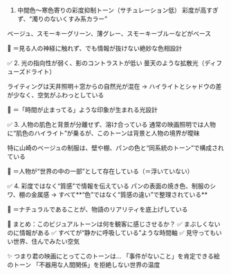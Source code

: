 1.  中間色〜寒色寄りの彩度抑制トーン（サチュレーション低）
    彩度が高すぎず、“濁りのないくすみ系カラー”

ベージュ、スモーキーグリーン、薄グレー、スモーキーブルーなどがベース

📌 ＝見る人の神経に触れず、でも情報が抜けない絶妙な色相設計

✅ 2. 光の指向性が弱く、影のコントラストが低い
曇天のような拡散光（ディフューズドライト）

ライティングは天井照明＋窓からの自然光が混在
→ ハイライトとシャドウの差が少なく、空気がふわっとしている

📌 ＝「時間が止まってる」ような印象が生まれる光設計

✅ 3. 人物の肌色と背景が分離せず、溶け合っている
通常の映画照明では人物に“肌色のハイライト”が乗るが、このトーンは背景と人物の境界が曖昧

特に山崎のベージュの制服は、壁や棚、パンの色と“同系統のトーン”で構成されている

📌 ＝人物が“世界の中の一部”として存在している（＝浮いていない）

✅ 4. 彩度ではなく“質感”で情報を伝えている
パンの表面の焼き色、制服のシワ、棚の金属感
→ すべて**“色”ではなく“質感の違い”で整理されている**

📌 ＝ナチュラルであることが、物語のリアリティを底上げしている

🎯 まとめ：このビジュアルトーンは何を観客に感じさせるか？
✅ まぶしくないのに情報がある
✅ すべてが“静かに呼吸している”ような時間軸
✅ 見守ってもいい世界、住んでみたい空気

✨ つまり君の映画にとってこのトーンは…
「事件がないこと」を肯定できる絵のトーン
「不器用な人間関係」を拒絶しない世界の温度
